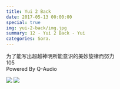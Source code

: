 ```yaml
---
title: Yui 2 Back
date: 2017-05-13 00:00:00
special: true
img: yui-2-back/img.jpg
summary: 12 - Yui 2 Back - Yui
categories: Sora.
---
```


为了能写出超越神明所能意识的美妙旋律而努力  
105  
Powered By Q-Audio

![](img.jpg)
![](cover.jpg)
